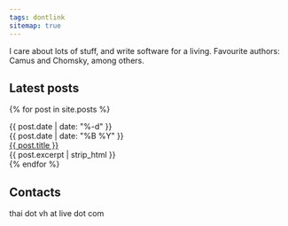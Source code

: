 ```yaml
---
tags: dontlink
sitemap: true
---
```


I care about lots of stuff, and write software for a living. Favourite authors: Camus and Chomsky, among others.

## Latest posts

{% for post in site.posts %}
  <div class='blogpost'>
    <div id='date'>
      <div id='day'>{{ post.date | date: "%-d" }}</div>
      <div id='month'>{{ post.date | date: "%B %Y" }}</div>
    </div>
    <div id='overview'>
      <div id='title'><a href="{{ post.url }}">{{ post.title }}</a></div>
      <div id='excerpt'>{{ post.excerpt | strip_html }}</div>
    </div>
  </div>
{% endfor %}

## Contacts
thai dot vh at live dot com

